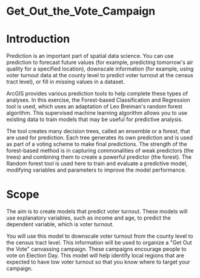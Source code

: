 # Get_Out_the_Vote_Campaign

# Introduction

Prediction is an important part of spatial data science. You can use prediction to forecast future values (for example, predicting tomorrow's air quality for a specified location), downscale information (for example, using voter turnout data at the county level to predict voter turnout at the census tract level), or fill in missing values in a dataset.

ArcGIS provides various prediction tools to help complete these types of analyses. In this exercise, the Forest-based Classification and Regression tool is used, which uses an adaptation of Leo Breiman's random forest algorithm. This supervised machine learning algorithm allows you to use existing data to train models that may be useful for predictive analysis.

The tool creates many decision trees, called an ensemble or a forest, that are used for prediction. Each tree generates its own prediction and is used as part of a voting scheme to make final predictions. The strength of the forest-based method is in capturing commonalities of weak predictors (the trees) and combining them to create a powerful predictor (the forest). The Random forest tool is used here to train and evaluate a predictive model, modifying variables and parameters to improve the model performance.

# Scope

The aim is to create models that predict voter turnout. These models will use explanatory variables, such as income and age, to predict the dependent variable, which is voter turnout.

You will use this model to downscale voter turnout from the county level to the census tract level. This information will be used to organize a "Get Out the Vote" canvassing campaign. These campaigns encourage people to vote on Election Day. This model will help identify local regions that are expected to have low voter turnout so that you know where to target your campaign.
